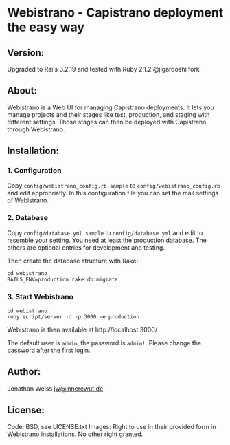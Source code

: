 # Webistrano - Capistrano deployment the easy way

## Version:
  Upgraded to Rails 3.2.19 and tested with Ruby 2.1.2
  @jigardoshi fork 


## About:
  Webistrano is a Web UI for managing Capistrano deployments. It lets you
  manage projects and their stages like test, production, and staging with
  different settings. Those stages can then be deployed with Capistrano
  through Webistrano.


## Installation:

### 1. Configuration
  Copy `config/webistrano_config.rb.sample` to `config/webistrano_config.rb`
  and edit appropriatly. In this configuration file you can set the mail
  settings of Webistrano.


### 2. Database
  Copy `config/database.yml.sample` to `config/database.yml` and edit to
  resemble your setting. You need at least the production database. The others
  are optional entries for development and testing.

  Then create the database structure with Rake:

    cd webistrano
    RAILS_ENV=production rake db:migrate


### 3. Start Webistrano
    cd webistrano
    ruby script/server -d -p 3000 -e production

  Webistrano is then available at http://localhost:3000/

  The default user is `admin`, the password is `admin!`. Please change the
  password after the first login.


## Author:
  Jonathan Weiss <jw@innerewut.de>
  
## License: 
  Code: BSD, see LICENSE.txt
  Images: Right to use in their provided form in Webistrano installations. No other right granted.
